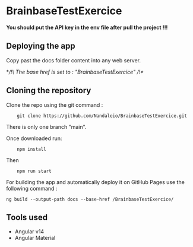 # BrainbaseTestExercice

**You should put the API key in the env file after pull the project !!!**

## Deploying the app
Copy past the docs folder content into any web server.

**/!\ The base href is set to : "BrainbaseTestExercice" /!\**


## Cloning the repository
Clone the repo using the git command :
```
    git clone https://github.com/Nandaleio/BrainbaseTestExercice.git
```
There is only one branch "main".

Once downloaded run: 
```
    npm install
```
Then 
```
    npm run start
```

For building the app and automatically deploy it on GitHub Pages use the following command :

```
ng build --output-path docs --base-href /BrainbaseTestExercice/
```

## Tools used

* Angular v14
* Angular Material
